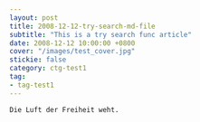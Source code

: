 ```yaml
---
layout: post
title: 2008-12-12-try-search-md-file
subtitle: "This is a try search func article"
date: 2008-12-12 10:00:00 +0800
cover: "/images/test_cover.jpg"
stickie: false
category: ctg-test1
tag:
- tag-test1
---
```

    Die Luft der Freiheit weht.
            